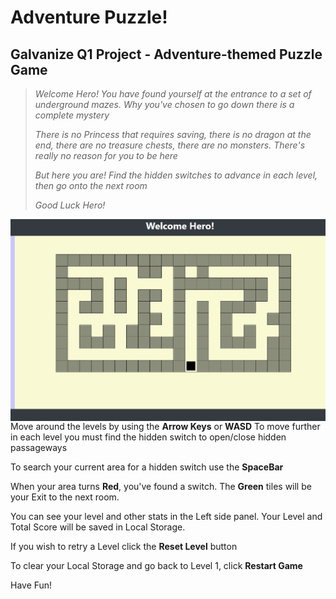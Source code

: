 # Adventure Puzzle!
## Galvanize Q1 Project - Adventure-themed Puzzle Game

>_Welcome Hero! You have found yourself at the entrance to a set of underground mazes._
>_Why you've chosen to go down there is a complete mystery_
>
>_There is no Princess that requires saving, there is no dragon at the end, there are no treasure chests, there are no monsters._
>_There's really no reason for you to be here_
>
>_But here you are! Find the hidden switches to advance in each level, then go onto the next room_
>
>_Good Luck Hero!_

<img src="https://github.com/Beamer92/adventurePuzzle/blob/master/imgCap.PNG?raw=true"
     alt="Dungeon Pic"
     style="float: left; margin-right: 10px;" />

Move around the levels by using the **Arrow Keys** or **WASD**
To move further in each level you must find the hidden switch to open/close hidden passageways

To search your current area for a hidden switch use the **SpaceBar**

When your area turns **Red**, you've found a switch. The **Green** tiles will be your Exit to the next room.

You can see your level and other stats in the Left side panel. Your Level and Total Score will be saved in Local Storage.

If you wish to retry a Level click the **Reset Level** button

To clear your Local Storage and go back to Level 1, click **Restart Game**


Have Fun!
